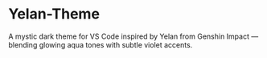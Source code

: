 # Yelan-Theme
A mystic dark theme for VS Code inspired by Yelan from Genshin Impact — blending glowing aqua tones with subtle violet accents.

